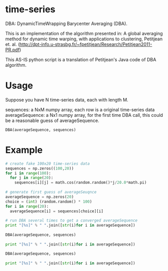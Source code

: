 time-series
===========

DBA: DynamicTimeWrapping Barycenter Averaging (DBA). 

This is an implementation of the algorithm presented in:
A global averaging method for dynamic time warping, with applications to clustering, Petitjean et. al.
(http://dpt-info.u-strasbg.fr/~fpetitjean/Research/Petitjean2011-PR.pdf)

This AS-IS python script is a translation of Petitjean's Java code of DBA algorithm.

Usage
=====
Suppose you have N time-series data, each with length M.

sequences: a NxM numpy array, each row is a original time-series data
averageSequence: a Nx1 numpy array, for the first time DBA call, this could be a reasonable guess of averageSequence.
```
DBA(averageSequence, sequences)
```

Example
=======
```python
# create fake 100x20 time-series data
sequences = np.zeros((100,20))
for i in range(100):
  for j in range(20):
    sequences[i][j] = math.cos(random.random()*j/20.0*math.pi)
            
# generate first guess of averageSeuqnce
averageSequence = np.zeros(20)
choice = (int) (random.random() * 100)
for i in range(20):
  averageSequence[i] = sequences[choice][i]
       
# run DBA several times to get a converged averageSequence
print "[%s]" % " ".join([str(i)for i in averageSequence]) 
    
DBA(averageSequence, sequences)
    
print "[%s]" % " ".join([str(i)for i in averageSequence]) 
    
DBA(averageSequence, sequences)
    
print "[%s]" % " ".join([str(i)for i in averageSequence]) 
```

